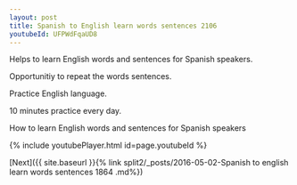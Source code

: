 ```yaml
---
layout: post
title: Spanish to English learn words sentences 2106 
youtubeId: UFPWdFqaUD8
---
```

 
 
Helps to learn English words and sentences for Spanish speakers.

Opportunitiy to repeat the words sentences. 

Practice English language. 
 
10 minutes practice every day. 
 
How to learn English words and sentences for Spanish speakers 
 
{% include youtubePlayer.html id=page.youtubeId %}
 
 
[Next]({{ site.baseurl }}{% link  split2/_posts/2016-05-02-Spanish to english learn words sentences 1864 .md%})
 
